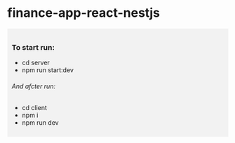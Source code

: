 # finance-app-react-nestjs
<div style="background-color: #f2f2f2; padding: 10px;">
  <h3>To start run:</h3>
  <ul>
    <li>cd server</li>
    <li>npm run start:dev</li>
  </ul>
  <h6>And afcter run:</h6>
  <ul>
    <li>cd client</li>
    <li>npm i </li>
    <li>npm run dev</li>
  </ul>
</div>

